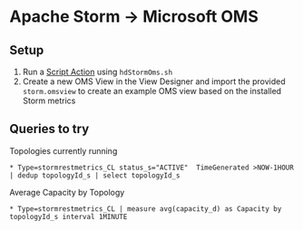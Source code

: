 # Apache Storm -> Microsoft OMS

## Setup

1. Run a [Script Action](https://docs.microsoft.com/en-us/azure/hdinsight/hdinsight-hadoop-script-actions-linux) using `hdStormOms.sh`
1. Create a new OMS View in the View Designer and import the provided `storm.omsview` to create an example OMS view based on the installed Storm metrics

## Queries to try

Topologies currently running

```
* Type=stormrestmetrics_CL status_s="ACTIVE"  TimeGenerated >NOW-1HOUR | dedup topologyId_s | select topologyId_s
```

Average Capacity by Topology

```
* Type=stormrestmetrics_CL | measure avg(capacity_d) as Capacity by topologyId_s interval 1MINUTE
```